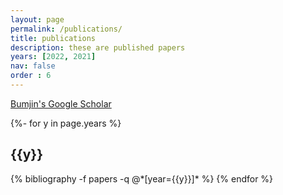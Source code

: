 ```yaml
---
layout: page
permalink: /publications/
title: publications
description: these are published papers
years: [2022, 2021]
nav: false
order : 6
---
```


<a href="https://scholar.google.co.kr/citations?user=XzIXaxoAAAAJ&hl=ko"> Bumjin's Google Scholar </a>

<!-- _pages/publications.md -->
<div class="publications">

{%- for y in page.years %}
  <h2 class="year">{{y}}</h2>
  {% bibliography -f papers -q @*[year={{y}}]* %}
{% endfor %}

</div>
